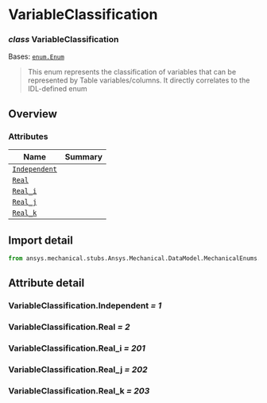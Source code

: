 <a id="variableclassification"></a>

# VariableClassification

<a id="VariableClassification"></a>

### *class* VariableClassification

Bases: [`enum.Enum`](https://docs.python.org/3/library/enum.html#enum.Enum)

> This enum represents the classification of variables that can be represented by Table
> variables/columns. It directly correlates to the IDL-defined enum

> <!-- !! processed by numpydoc !! -->

<a id="overview"></a>

## Overview

### Attributes

| Name | Summary |
|--------------------------------------------------------|----|
| [`Independent`](#VariableClassification.Independent)   |    |
| [`Real`](#VariableClassification.Real)                 |    |
| [`Real_i`](#VariableClassification.Real_i)             |    |
| [`Real_j`](#VariableClassification.Real_j)             |    |
| [`Real_k`](#VariableClassification.Real_k)             |    |

<a id="import-detail"></a>

## Import detail

```python
from ansys.mechanical.stubs.Ansys.Mechanical.DataModel.MechanicalEnums.Table import VariableClassification
```

<a id="attribute-detail"></a>

## Attribute detail

<a id="VariableClassification.Independent"></a>

### VariableClassification.Independent *= 1*

<a id="VariableClassification.Real"></a>

### VariableClassification.Real *= 2*

<a id="VariableClassification.Real_i"></a>

### VariableClassification.Real_i *= 201*

<a id="VariableClassification.Real_j"></a>

### VariableClassification.Real_j *= 202*

<a id="VariableClassification.Real_k"></a>

### VariableClassification.Real_k *= 203*
